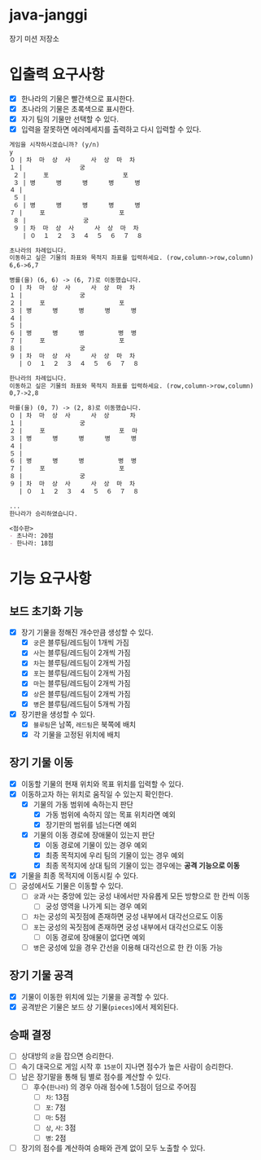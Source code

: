 # java-janggi

장기 미션 저장소

# 입출력 요구사항

- [x] 한나라의 기물은 빨간색으로 표시한다.
- [x] 초나라의 기물은 초록색으로 표시한다.
- [x] 자기 팀의 기물만 선택할 수 있다.
- [x] 입력을 잘못하면 에러메세지를 출력하고 다시 입력할 수 있다.

```markdown
게임을 시작하시겠습니까? (y/n)
y
０ | 차  마  상  사  　  사  상  마  차
１ | 　  　  　  　  궁  　  　  　  　 
 ２ | 　  포  　  　  　  　  　  포  　 
 ３ | 병  　  병  　  병  　  병  　  병
４ | 　  　  　  　  　  　  　  　  　 
 ５ | 　  　  　  　  　  　  　  　  　 
 ６ | 병  　  병  　  병  　  병  　  병
７ | 　  포  　  　  　  　  　  포  　 
 ８ | 　  　  　  　  궁  　  　  　  　 
 ９ | 차  마  상  사  　  사  상  마  차 
 　 | ０  １  ２  ３  ４  ５  ６  ７  ８

초나라의 차례입니다.
이동하고 싶은 기물의 좌표와 목적지 좌표를 입력하세요. (row,column->row,column)
6,6->6,7

병를(을) (6, 6) -> (6, 7)로 이동했습니다.
０ | 차  마  상  사  　  사  상  마  차
１ | 　  　  　  　  궁  　  　  　  　 
２ | 　  포  　  　  　  　  　  포  　 
３ | 병  　  병  　  병  　  병  　  병
４ | 　  　  　  　  　  　  　  　  　 
５ | 　  　  　  　  　  　  　  　  　 
６ | 병  　  병  　  병  　  　  병  병
７ | 　  포  　  　  　  　  　  포  　 
８ | 　  　  　  　  궁  　  　  　  　 
９ | 차  마  상  사  　  사  상  마  차 
　 | ０  １  ２  ３  ４  ５  ６  ７  ８

한나라의 차례입니다.
이동하고 싶은 기물의 좌표와 목적지 좌표를 입력하세요. (row,column->row,column)
0,7->2,8

마를(을) (0, 7) -> (2, 8)로 이동했습니다.
０ | 차  마  상  사  　  사  상  　  차
１ | 　  　  　  　  궁  　  　  　  　 
２ | 　  포  　  　  　  　  　  포  마
３ | 병  　  병  　  병  　  병  　  병
４ | 　  　  　  　  　  　  　  　  　 
５ | 　  　  　  　  　  　  　  　  　 
６ | 병  　  병  　  병  　  　  병  병
７ | 　  포  　  　  　  　  　  포  　 
８ | 　  　  　  　  궁  　  　  　  　 
９ | 차  마  상  사  　  사  상  마  차 
　 | ０  １  ２  ３  ４  ５  ６  ７  ８

...
한나라가 승리하였습니다.

<점수판>
- 초나라: 20점
- 한나라: 18점
```


# 기능 요구사항

## 보드 초기화 기능
- [x] 장기 기물을 정해진 개수만큼 생성할 수 있다.
  - [x] `궁`은 블루팀/레드팀이 1개씩 가짐
  - [x] `사`는 블루팀/레드팀이 2개씩 가짐
  - [x] `차`는 블루팀/레드팀이 2개씩 가짐
  - [x] `포`는 블루팀/레드팀이 2개씩 가짐
  - [x] `마`는 블루팀/레드팀이 2개씩 가짐
  - [x] `상`은 블루팀/레드팀이 2개씩 가짐
  - [x] `병`은 블루팀/레드팀이 5개씩 가짐
- [x] 장기판을 생성할 수 있다.
  - [x] `블루팀`은 남쪽, `레드팀`은 북쪽에 배치
  - [x] 각 기물을 고정된 위치에 배치

## 장기 기물 이동
- [x] 이동할 기물의 현재 위치와 목표 위치를 입력할 수 있다.
- [x] 이동하고자 하는 위치로 움직일 수 있는지 확인한다.
  - [x] 기물의 가동 범위에 속하는지 판단
    - [x] 가동 범위에 속하지 않는 목표 위치라면 예외
    - [x] 장기판의 범위를 넘는다면 예외
  - [x] 기물의 이동 경로에 장애물이 있는지 판단
    - [x] 이동 경로에 기물이 있는 경우 예외
    - [x] 최종 목적지에 우리 팀의 기물이 있는 경우 예외
    - [x] 최종 목적지에 상대 팀의 기물이 있는 경우에는 **공격 기능으로 이동**
- [x] 기물을 최종 목적지에 이동시킬 수 있다.
- [ ] 궁성에서도 기물은 이동할 수 있다.
  - [ ] `궁`과 `사`는 중앙에 있는 궁성 내에서만 자유롭게 모든 방향으로 한 칸씩 이동
    - [ ] 궁성 영역을 나가게 되는 경우 예외
  - [ ] `차`는 궁성의 꼭짓점에 존재하면 궁성 내부에서 대각선으로도 이동
  - [ ] `포`는 궁성의 꼭짓점에 존재하면 궁성 내부에서 대각선으로도 이동
    - [ ] 이동 경로에 장애물이 없다면 예외
  - [ ] `병`은 궁성에 있을 경우 간선을 이용해 대각선으로 한 칸 이동 가능

## 장기 기물 공격
- [x] 기물이 이동한 위치에 있는 기물을 공격할 수 있다.
- [x] 공격받은 기물은 보드 상 기물(`pieces`)에서 제외된다.

## 승패 결정
- [ ] 상대방의 `궁`을 잡으면 승리한다.
- [ ] 속기 대국으로 게임 시작 후 `15분`이 지나면 점수가 높은 사람이 승리한다.
- [ ] 남은 장기말을 통해 팀 별로 점수를 계산할 수 있다.
  - [ ] 후수(`한나라`) 의 경우 아래 점수에 1.5점이 덤으로 주어짐
    - [ ] `차`: 13점
    - [ ] `포`: 7점
    - [ ] `마`: 5점
    - [ ] `상`, `사`: 3점
    - [ ] `병`: 2점
- [ ] 장기의 점수를 계산하여 승패와 관계 없이 모두 노출할 수 있다.

